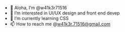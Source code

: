 - 👋 Aloha, I’m @w41k3r71516
- 👀 I’m interested in UI/UX design and front end devep
- 🌱 I’m currently learning CSS
- 📫 How to reach me @w41k3r.71516@gmail.com
